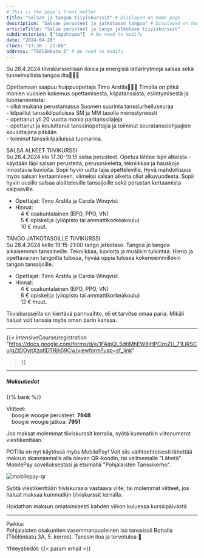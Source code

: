```yaml
---
# This is the page's front matter
title: "Salsan ja tangon tiiviskurssit" # Displayed on home page
description: "Salsan perusteet ja jatkotason tangoa" # Displayed on home page
articleTitle: "Salsa perusteet ja tango jatkotaso tiiviskurssit"
subdirectories: ["tapahtuma"]  # No need to modify
date: "2024-04-28"
clock: "17:30 - 21:00"
address: "Töölönkatu 3" # No need to modify
---
```


Su 28.4.2024 tiiviskursseillaan iloisia ja energisiä lattarirytmejä salsaa sekä tunnelmallista tangoa ilta🤩💃🕺

Opettamaan saapuu huippuopettaja Timo Arstila💃🕺😃 Timolla on pitkä monien vuosien kokemus opettamisesta, kilpatanssista, esiintymisestä ja tuomaroinnista:  
\- ollut mukana perustamassa Suomen suurinta tanssiurheiluseuraa  
\- kilpaillut tanssikilpailuissa SM ja MM tasolla menestyneesti  
\- opettanut yli 20 vuotta monia paritanssilajeja  
\- opettanut ja kouluttanut tanssinopettajia ja toiminut seuratanssiohjaajien kouluttajana pitkään  
\- toiminut tanssikilpailuissa tuomarina.

SALSA ALKEET TIIVIKURSSI  
Su 28.4.2024 klo 17.30-19.15 salsa perusteet. Opetus lähtee lajin alkeista - käydään läpi salsan perusteita, perusaskeleita, tekniikkaa ja hauskoja innostavia kuvioita. Sopii hyvin uutta lajia opetteleville. Hyvä mahdollisuus myös salsan kertaamiseen, viimeksi salsan alkeita ollut alkuvuodesta. Sopii hyvin uusille salsaa aloitteleville tanssijoille sekä perustan kertaamista kaipaaville.  
- Opettajat: Timo Arstila ja Carola Winqvist
- Hinnat:  
&emsp;4 € osakuntalainen (EPO, PPO, VN)  
&emsp;5 € opiskelija (yliopisto tai ammattikorkeakoulu)  
&emsp;10 € muut.  

TANGO JATKOTASOILLE TIIVIKURSSI  
Su 28.4.2024 kello 19:15-21:00 tango jatkotaso. Tangoa jo tangoa aikaisemmin tanssineille. Tekniikkaa, kuvioita ja musiikin tulkintaa. Hieno ja opettavainen tangoilta tulossa, hyvää oppia tulossa kokeneemmillekin tangon tanssijoille.
- Opettajat: Timo Arstila ja Carola Winqvist.
- Hinnat:  
&emsp;4 € osakuntalainen (EPO, PPO, VN)  
&emsp;6 € opiskelija (yliopisto tai ammattikorkeakoulu)  
&emsp;12 € muut.

Tiiviskursseilla on kiertävä parinvaihto, eli et tarvitse omaa paria.
Mikäli haluat voit tanssia myös oman parin kanssa.

---
{{< intensiveCourse/registration
  "https://docs.google.com/forms/d/e/1FAIpQLSdtiMhEW8jHPCzpZU_71LiRSCulgZtDOyjtXzqtlDTRjh59Cw/viewform?usp=sf_link"
>}}

---
##### Maksutiedot

{{% bank %}}
<!-- UPDATE reference number(s) -->
Viitteet:  
&emsp;boogie woogie perusteet: **7948**  
&emsp;boogie woogie jatkoa: **7951**

<!-- VERIFY if relevant -->
Jos maksat molemmat tiiviskurssit kerralla, syötä kummatkin viitenumerot viestikenttään.

POTilla on nyt käytössä myös MobilePay! Voit siis vaihtoehtoisesti lähettää maksun skannaamalla alla olevan QR-koodin, tai valitsemalla "Lähetä" MobilePay sovelluksestasi ja etsimällä "Pohjalaisten Tanssikerho".

![mobilepay-qr](/img/mobilepay-qr.png)

Syötä viestikenttään tiiviskurssia vastaava viite; tai molemmat viitteet, jos haluat maksaa kummatkin tiiviskurssit kerralla. 

Hoidathan maksun omatoimisesti kahden viikon kuluessa kurssipäivästä.

---
Paikka:  
Pohjalaisten osakuntien vasemmanpuoleinen iso tanssisali Bottalla (Töölönkatu 3A, 5. kerros). Tanssin iloa ja tervetuloa 🙂

Yhteystiedot: {{< param email >}}
